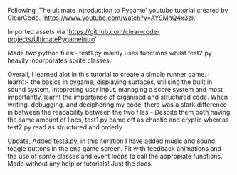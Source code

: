 Following 'The ultimate introduction to Pygame' youtube tutorial created by ClearCode.
'https://www.youtube.com/watch?v=AY9MnQ4x3zk' 

Imported assets via 
'https://github.com/clear-code-projects/UltimatePygameIntro'

Made two python files:- 
test1.py mainly uses functions whilst test2.py heavily incorporates sprite classes.

Overall, 
I learned alot in this tutorial to create a simple runner game. I learnt:- the basics in pygame, displaying surfaces, utilising the built in sound system, intepreting user input, managing a score system and most importantly, learnt the importance of organised and structured code. 
When writing, debugging, and deciphering my code, there was a stark difference in between the readability between the two files - Despite them both having the same amount of lines, test1.py came off as chaotic and cryptic whereas test2.py read as structured and orderly.

Update,
Added test3.py, in this iteration I have added music and sound toggle buttons in the end game screen. Fit with feedback animations and the use of sprite classes and event loops to call the appropiate functions. 
Made without any help or tutorials! Just the docs.
